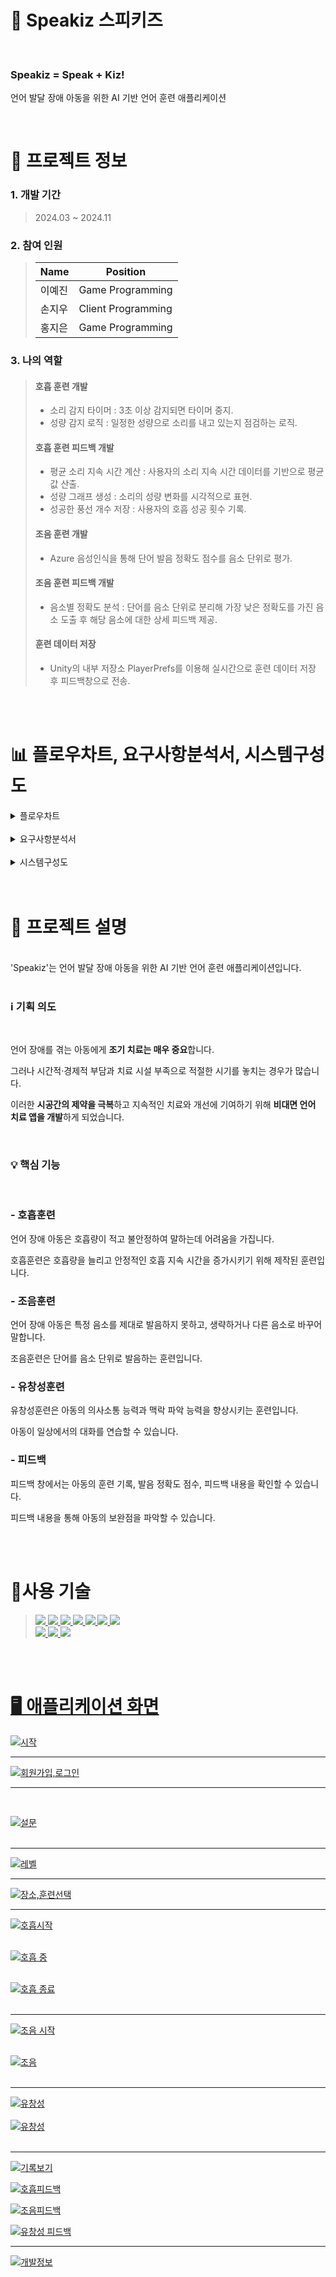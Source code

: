 
# 🐣 Speakiz 스피키즈
<br>

### Speakiz = Speak + Kiz!
언어 발달 장애 아동을 위한 AI 기반 언어 훈련 애플리케이션

<br>

# 📄 프로젝트 정보
### 1. 개발 기간 
>2024.03 ~ 2024.11<br>

### 2. 참여 인원 
>|Name|Position|
>|------|---|
>|이예진|Game Programming|
>|손지우|Client Programming|
>|홍지은|Game Programming|<br>

### 3. 나의 역할 
> #### 호흡 훈련 개발<br>
>  - 소리 감지 타이머  :  3초 이상 감지되면 타이머 중지.<br>
>  - 성량 감지 로직   :  일정한 성량으로 소리를 내고 있는지 점검하는 로직.<br>
>
> #### 호흡 훈련 피드백 개발<br>
>  - 평균 소리 지속 시간 계산  :  사용자의 소리 지속 시간 데이터를 기반으로 평균값 산출.<br>
>  - 성량 그래프 생성  :  소리의 성량 변화를 시각적으로 표현.<br>
>  - 성공한 풍선 개수 저장  :  사용자의 호흡 성공 횟수 기록.<br>
>
> #### 조음 훈련 개발<br>
>  - Azure 음성인식을 통해 단어 발음 정확도 점수를 음소 단위로 평가.<br>
>
> #### 조음 훈련 피드백 개발<br>
>  - 음소별 정확도 분석  : 단어를 음소 단위로 분리해 가장 낮은 정확도를 가진 음소 도출 후 해당 음소에 대한 상세 피드백 제공.<br>
>
> #### 훈련 데이터 저장<br>
>  - Unity의 내부 저장소 PlayerPrefs를 이용해 실시간으로 훈련 데이터 저장 후 피드백창으로 전송.<br>

<br>
<br>

# 📊 플로우차트, 요구사항분석서, 시스템구성도
<details>
 <summary> 플로우차트  </summary>
 <img src='https://github.com/user-attachments/assets/09a2e76b-de66-483f-a961-a72b7f714a79'>
- 로그인/회원가입
 <br>
 <br>
 <img src='https://github.com/user-attachments/assets/7cf8b7bf-ea70-48c7-894c-46112be1256e'>
- 훈련 장소 선택
 <br>
 <br>
 <img src='https://github.com/user-attachments/assets/91283cf6-a37c-41e9-968c-252ca3b7355e'>
- 햄버거(메뉴) 창
 <br>
 <br>
</details>
<br>
<details>
 <summary> 요구사항분석서  </summary>
 <img src='https://github.com/user-attachments/assets/6306f337-a812-4dee-8c75-cfb1c57689ba'>
</details>
<br>
<details>
 <summary> 시스템구성도  </summary>
 <img src='https://github.com/user-attachments/assets/d104d853-c07c-4799-a70c-0e68cee6cd92'>
</details>

<br>
<br>

# 📘 프로젝트 설명 
<br>
'Speakiz'는 언어 발달 장애 아동을 위한 AI 기반 언어 훈련 애플리케이션입니다.
<br>
<br>

### ℹ️ 기획 의도
<br>

언어 장애를 겪는 아동에게 **조기 치료는 매우 중요**합니다.

그러나 시간적·경제적 부담과 치료 시설 부족으로 적절한 시기를 놓치는 경우가 많습니다.
                                                 
이러한 **시공간의 제약을 극복**하고 지속적인 치료와 개선에 기여하기 위해 **비대면 언어 치료 앱을 개발**하게 되었습니다.

<br>

### 💡 핵심 기능
<br>

### - 호흡훈련 <br>
언어 장애 아동은 호흡량이 적고 불안정하여 말하는데 어려움을 가집니다.

호흡훈련은 호흡량을 늘리고 안정적인 호흡 지속 시간을 증가시키기 위해 제작된 훈련입니다.

### - 조음훈련 <br>
언어 장애 아동은 특정 음소를 제대로 발음하지 못하고, 생략하거나 다른 음소로 바꾸어 말합니다.

조음훈련은 단어를 음소 단위로 발음하는 훈련입니다.

### - 유창성훈련 <br>
유창성훈련은 아동의 의사소통 능력과 맥락 파악 능력을 향상시키는 훈련입니다.

아동이 일상에서의 대화를 연습할 수 있습니다.

### - 피드백 <br>
피드백 창에서는 아동의 훈련 기록, 발음 정확도 점수, 피드백 내용을 확인할 수 있습니다.

피드백 내용을 통해 아동의 보완점을 파악할 수 있습니다.

<br>
<br>

# 🔧사용 기술
> <a href="https://unity.com/"><img src="https://img.shields.io/badge/unity-%23000000.svg?style=for-the-badge&logo=unity&logoColor=white">
<a href="https://visualstudio.microsoft.com/ko/"><img src="https://img.shields.io/badge/Visual%20Studio-5C2D91.svg?style=for-the-badge&logo=visual-studio&logoColor=white">
<a href="https://azure.microsoft.com/ko-kr/pricing/purchase-options/azure-account/search?icid=free-search&ef_id=_k_CjwKCAiAmrS7BhBJEiwAei59i98KdspsvFJE3G7izLYlPO9QhbzYb_CcNeYu-mcasq2AdgBlGLGc3hoCfs0QAvD_BwE_k_&OCID=AIDcmmmbxccejx_SEM__k_CjwKCAiAmrS7BhBJEiwAei59i98KdspsvFJE3G7izLYlPO9QhbzYb_CcNeYu-mcasq2AdgBlGLGc3hoCfs0QAvD_BwE_k_&gad_source=1&gclid=CjwKCAiAmrS7BhBJEiwAei59i98KdspsvFJE3G7izLYlPO9QhbzYb_CcNeYu-mcasq2AdgBlGLGc3hoCfs0QAvD_BwE"><img src="https://img.shields.io/badge/azure-%230072C6.svg?style=for-the-badge&logo=microsoftazure&logoColor=white">
<a href=""><img src="https://img.shields.io/badge/c%23-%23239120.svg?style=for-the-badge&logo=csharp&logoColor=white">
<a href="https://github.com/"><img src="https://img.shields.io/badge/github-%23121011.svg?style=for-the-badge&logo=github&logoColor=white">
<a href="https://www.figma.com/"><img src="https://img.shields.io/badge/figma-%23F24E1E.svg?style=for-the-badge&logo=figma&logoColor=white">
<a href="https://www.adobe.com/"><img src="https://img.shields.io/badge/adobe-%23FF0000.svg?style=for-the-badge&logo=adobe&logoColor=white"><br>
<a href="https://www.adobe.com/kr/products/illustrator.html"><img src="https://img.shields.io/badge/adobe%20illustrator-%23FF9A00.svg?style=for-the-badge&logo=adobe%20illustrator&logoColor=white">
<a href="https://www.adobe.com/kr/products/photoshop.html"><img src="https://img.shields.io/badge/adobe%20photoshop-%2331A8FF.svg?style=for-the-badge&logo=adobe%20photoshop&logoColor=white">
<a href="https://cloud.google.com/?_gl=1*tk870s*_up*MQ..&gclid=CKvjkseQxYoDFctJwgUdW2kebg&gclsrc=ds"><img src="https://img.shields.io/badge/GoogleCloud-%234285F4.svg?style=for-the-badge&logo=google-cloud&logoColor=white">

<br>
<br>

# 🖥️ 애플리케이션 화면
![시작](https://github.com/user-attachments/assets/4bc3cdd3-223c-4ec8-b66d-f43f043c673b)
<br>

---

![회원가입,로그인](https://github.com/user-attachments/assets/a2bf5d21-f833-4022-9bf6-96cf522e06be)
<br>

---
<br>

![설문](https://github.com/user-attachments/assets/7eb9e1ca-8868-4160-882e-0c2658c2b801)
<br>
<br>

------------------
![레벨](https://github.com/user-attachments/assets/391fa860-7c15-4387-95a8-ed197babf94e)
<br>

---

![장소,훈련선택](https://github.com/user-attachments/assets/6f7e93a2-5002-4626-b8c5-6c3f05d2d601)
<br>

---

![호흡시작](https://github.com/user-attachments/assets/eca45f29-7005-4ca6-b30a-c246acb15267)
<br>
<br>


![호흡 중](https://github.com/user-attachments/assets/99b2177c-546f-4ad2-bf45-a393577c7a0f)
<br>
<br>


![호흡 종료](https://github.com/user-attachments/assets/c6c2f802-8ba7-4066-b8ab-fa648210a057)
<br>
<br>

---
![조음 시작](https://github.com/user-attachments/assets/96d68133-a747-4670-85b9-05553158c24d)
<br>
<br>

![조음](https://github.com/user-attachments/assets/3d58b0dd-5be0-4278-8038-69c92faf9e02)
<br>
<br>

---

![유창성](https://github.com/user-attachments/assets/5d9e417b-271e-4384-b421-ea8fbc3f6800)
<br>
<br>
![유창성](https://github.com/user-attachments/assets/4afd015c-b3ff-465a-961f-c733e3d4ef30)
<br>
<br>

---

![기록보기](https://github.com/user-attachments/assets/36945c2a-f175-47c7-b1db-1093c8d3ef72)

![호흡피드백](https://github.com/user-attachments/assets/041a2b26-753e-410a-9a2f-e24b6d66b3ca)

![조음피드백](https://github.com/user-attachments/assets/ad511e40-df14-4bfe-8bc0-9114eea561d3)

![유창성 피드백](https://github.com/user-attachments/assets/d034419a-c0e5-42f7-b3b8-12304c7508a9)

---
![개발정보](https://github.com/user-attachments/assets/10f0fb88-efed-469d-99e2-e379cb1ce182)



